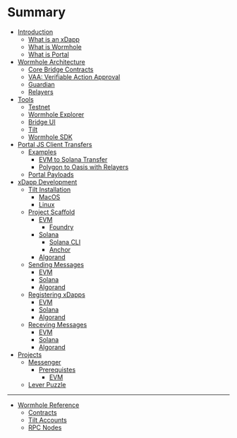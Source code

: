 # Summary

- [Introduction](./introduction/introduction.md)
    - [What is an xDapp]()
    - [What is Wormhole]()
    - [What is Portal]()
- [Wormhole Architecture]()
    - [Core Bridge Contracts]()
    - [VAA: Verifiable Action Approval]()
    - [Guardian]()
    - [Relayers]()
- [Tools]()
    - [Testnet]()
    - [Wormhole Explorer]()
    - [Bridge UI]()
    - [Tilt]()
    - [Wormhole SDK]()
- [Portal JS Client Transfers]()
    - [Examples]()
        - [EVM to Solana Transfer]()
        - [Polygon to Oasis with Relayers]()
    - [Portal Payloads]()
- [xDapp Development]()
    - [Tilt Installation]()
        - [MacOS]()
        - [Linux]()
    - [Project Scaffold]()
        - [EVM]()
            - [Foundry]()
        - [Solana]()
            - [Solana CLI]()
            - [Anchor]()
        - [Algorand]()
    - [Sending Messages]()
        - [EVM]()
        - [Solana]()
        - [Algorand]()
    - [Registering xDapps]()
        - [EVM]()
        - [Solana]()
        - [Algorand]()
    - [Receving Messages]()
        - [EVM]()
        - [Solana]()
        - [Algorand]()
- [Projects](./projects/summary.md)
    - [Messenger](./projects/messenger/introduction.md)
        - [Prerequistes]()
            - [EVM]()
    - [Lever Puzzle]()
---
- [Wormhole Reference]()
    - [Contracts]()
    - [Tilt Accounts]()
    - [RPC Nodes]()

